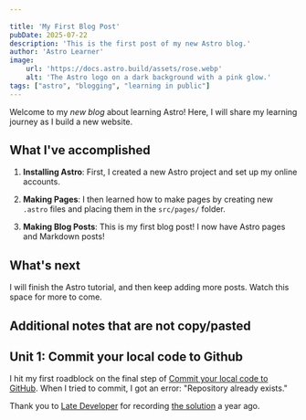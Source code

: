```yaml
---
 
title: 'My First Blog Post'
pubDate: 2025-07-22
description: 'This is the first post of my new Astro blog.'
author: 'Astro Learner'
image:
    url: 'https://docs.astro.build/assets/rose.webp'
    alt: 'The Astro logo on a dark background with a pink glow.'
tags: ["astro", "blogging", "learning in public"]
---
```

Welcome to my _new blog_ about learning Astro! Here, I will share my learning journey as I build a new website.

## What I've accomplished

1. **Installing Astro**: First, I created a new Astro project and set up my online accounts.

2. **Making Pages**: I then learned how to make pages by creating new `.astro` files and placing them in the `src/pages/` folder.

3. **Making Blog Posts**: This is my first blog post! I now have Astro pages and Markdown posts!

## What's next

I will finish the Astro tutorial, and then keep adding more posts. Watch this space for more to come.

## Additional notes that are not copy/pasted

## Unit 1: Commit your local code to Github

I hit my first roadblock on the final step of [Commit your local code to GitHub](https://docs.astro.build/en/tutorial/1-setup/4/). When I tried to commit, I got an error: "Repository already exists."
    
Thank you to [Late Developer](https://www.youtube.com/@latedeveloper7836) for recording [the solution](https://www.youtube.com/watch?v=6WWf-iem3oA) a year ago.

